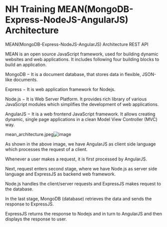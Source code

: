 # NH Training MEAN(MongoDB-Express-NodeJS-AngularJS) Architecture
MEAN(MongoDB-Express-NodeJS-AngularJS) Architecture REST API

MEAN is an open source JavaScript framework, used for building dynamic websites and web applications. It includes following four building blocks to build an application.

MongoDB − It is a document database, that stores data in flexible, JSON-like documents.

Express − It is web application framework for Nodejs.

Node.js − It is Web Server Platform. It provides rich library of various JavaScript modules which simplifies the development of web applications.

AngularJS − It is a web frontend JavaScript framework. It allows creating dynamic, single page applications in a clean Model View Controller (MVC) way.

mean_architecture.jpeg![image](https://user-images.githubusercontent.com/10463170/111592529-9608b600-87d1-11eb-9149-d937ee0739cb.png)

As shown in the above image, we have AngularJS as client side language which processes the request of a client.

Whenever a user makes a request, it is first processed by AngularJS.

Next, request enters second stage, where we have Node.js as server side language and ExpressJS as backend web framework.

Node.js handles the client/server requests and ExpressJS makes request to the database.

In the last stage, MongoDB (database) retrieves the data and sends the response to ExpressJS.

ExpressJS returns the response to Nodejs and in turn to AngularJS and then displays the response to user.
